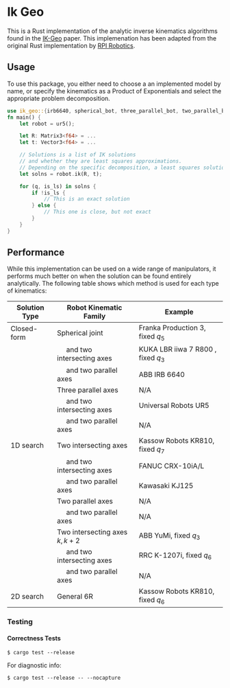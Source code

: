 # Ik Geo

This is a Rust implementation of the analytic inverse kinematics algorithms found in the [IK-Geo](https://arxiv.org/abs/2211.05737) paper. This implemenation has been adapted from the original Rust implementation by [RPI Robotics](https://github.com/rpiRobotics/ik-geo).

## Usage

To use this package, you either need to choose a an implemented model by name, or specify the kinematics as a Product of Exponentials and select the appropriate problem decomposition.

```rust
use ik_geo::{irb6640, spherical_bot, three_parallel_bot, two_parallel_bot, ur5, Robot};
fn main() {
    let robot = ur5();

    let R: Matrix3<f64> = ...
    let t: Vector3<f64> = ...

    // Solutions is a list of IK solutions
    // and whether they are least squares approximations.
    // Depending on the specific decomposition, a least squares solution might not be available.
    let solns = robot.ik(R, t);

    for (q, is_ls) in solns {
        if !is_ls {
            // This is an exact solution
        } else {
            // This one is close, but not exact
        }
    }
}
```

## Performance

While this implementation can be used on a wide range of manipulators, it performs much better on when the solution can be found entirely analytically. The following table shows which method is used for each type of kinematics:

| Solution Type | Robot Kinematic Family                             | Example                            |
| ------------- | -------------------------------------------------- | ---------------------------------- |
| Closed-form   | Spherical joint                                    | Franka Production 3, fixed $q_5$   |
|               | &nbsp;&nbsp;&nbsp;&nbsp; and two intersecting axes | KUKA LBR iiwa 7 R800 , fixed $q_3$ |
|               | &nbsp;&nbsp;&nbsp;&nbsp; and two parallel axes     | ABB IRB 6640                       |
|               | Three parallel axes                                | N/A                                |
|               | &nbsp;&nbsp;&nbsp;&nbsp; and two intersecting axes | Universal Robots UR5               |
|               | &nbsp;&nbsp;&nbsp;&nbsp; and two parallel axes     | N/A                                |
| 1D search     | Two intersecting axes                              | Kassow Robots KR810, fixed $q_7$   |
|               | &nbsp;&nbsp;&nbsp;&nbsp; and two intersecting axes | FANUC CRX-10iA/L                   |
|               | &nbsp;&nbsp;&nbsp;&nbsp; and two parallel axes     | Kawasaki KJ125                     |
|               | Two parallel axes                                  | N/A                                |
|               | &nbsp;&nbsp;&nbsp;&nbsp; and two parallel axes     | N/A                                |
|               | Two intersecting axes $k, k+2$                     | ABB YuMi, fixed $q_3$              |
|               | &nbsp;&nbsp;&nbsp;&nbsp; and two intersecting axes | RRC K-1207i, fixed $q_6$           |
|               | &nbsp;&nbsp;&nbsp;&nbsp; and two parallel axes     | N/A                                |
| 2D search     | General 6R                                         | Kassow Robots KR810, fixed $q_6$   |

### Testing

#### Correctness Tests

```
$ cargo test --release
```

For diagnostic info:

```
$ cargo test --release -- --nocapture
```
